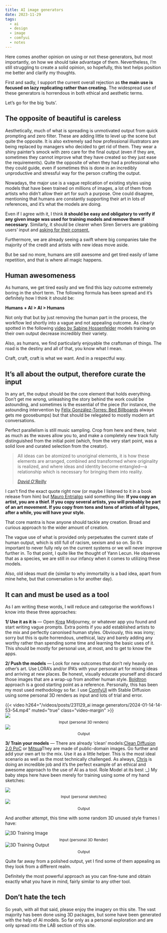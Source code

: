 ```yaml
---
title: AI image generators
date: 2023-11-29
tags:
  - ai
  - design
  - image
  - comfyui
  - notes
---
```


Here comes another opinion on using or not these generators, but most importantly, on how we should take advantage of them. Nevertheless, I’m still struggling to create a solid opinion, so hopefully, this text helps position me better and clarify my thoughts.

First and sadly, I support the current overall rejection as **the main use is focused on lazy replicating rather than creating.** The widespread use of these generators is horrendous in both ethical and aesthetic terms.

Let’s go for the big ‘buts’.

<!-- READ MORE! -->

## The opposite of beautiful is careless

Aesthetically, much of what is spreading is unmotivated output from quick prompting and zero filter. These are adding little to level up the scene but quite the opposite. It is also extremely sad how professional illustrators are being replaced by managers who decided to get rid of them. They wear a shiny painter’s smock with zero care for the final output (even if they are, sometimes they cannot improve what they have created so they just ease the requirements). Quite the opposite of when they had a professional who they could guide, even if sometimes this is done in an incredibly unproductive and stressful way for the person crafting the output.

Nowadays, the major use is a vague replication of existing styles using models that have been trained on millions of images, a lot of them from artists who didn’t allow their art for such a purpose. One could disagree, mentioning that humans are constantly supporting their art in lots of references, and it’s what the models are doing.

Even if I agree with it, I think **it should be easy and obligatory to verify if any given image was used for training models and remove them if necessary**. Similarly, it should be clearer when Siren Servers are grabbing users’ input and [asking for their consent.](https://www.instagram.com/p/C34xFEpqSqK/?igsh=MWY3Zm9uNHRta3AxdQ%3D%3D)

Furthermore, we are already seeing a swift where big companies take the majority of the credit and artists with new ideas move aside.

But be sad no more, humans are still awesome and get tired easily of lame repetition, and that is where all magic happens.

## Human awesomeness

As humans, we get tired easily and we find this lazy outcome extremely boring in the short term. The following formula has been spread and it’s definitely how I think it should be:

**Humans + AI > AI > Humans**

Not only that but by just removing the human part in the process, the workflow led shortly into a vague and not appealing outcome. As clearly spotted in the following [video by Sabine Hossenfelder](https://www.youtube.com/watch?v=NcH7fHtqGYM) models training on their own output decrease incredibly their variety.

Also, as humans, we find particularly enjoyable the craftsman of things. The road is the destiny and all of that, you know what I mean.

Craft, craft, craft is what we want. And in a respectful way.


## It’s all about the output, therefore curate the input

In any art, the output should be the core element that holds everything. Don’t get me wrong, unleashing the story behind the work could be astounding, and sometimes is the essential of the piece (for instance, the astounding intervention by [Félix González-Torres: Bed Billboards](https://publicdelivery.org/gonzalez-torres-beds/) always gets me goosebumps) but that should be relegated to mostly modern art conversations.

Perfect parallelism is still music sampling. Crop from here and there, twist as much as the waves allow you to, and make a completely new track fully distinguished from the initial point (which, from the very start point, was a solid love and curated selection from the creator).

> All ideas can be atomized to unoriginal elements, it is how these elements are arranged, combined and transformed where originality is realized, and where ideas and identity become entangled—a relationship which is necessary for bringing them into reality.
> 
> *[David O'Reilly](https://sub.davidoreilly.com/p/imitation-i)*

I can’t find the exact quote right now (or maybe I listened to it in a book release from him) but [Mauro Entrialgo](https://twitter.com/tyrexito?lang=en) said something like: **If you copy an artist, you are a thief. If you copy several artists, you will probably be part of an art movement. If you copy from tons and tons of artists of all types, after a while, you will have your style.**

That core mantra is how anyone should tackle any creation. Broad and curious approach to the wider amount of creation.

The vague use of what is provided only perpetuates the current state of human output, which is still full of racism, sexism and so on. So it’s important to never fully rely on the current systems or we will never improve further in. To that point, I quite like the thought of Yann Lecun. He observes that as a species, we are still in our infancy when it comes to utilizing these models.

Also, old ideas must die (similar to why immortality is a bad idea, apart from mine hehe, but that conversation is for another day).

## It can and must be used as a tool

As I am writing these words, I will reduce and categorise the workflows I know into these three approaches:

**1/ Use it as it is** — Open [Krea](https://www.krea.ai/home) Midjourney, or whatever app you found and start writing vague prompts. Extra points if you add established artists to the mix and perfectly canonised human styles. Obviously, this was irony; sorry but this is quite horrendous, unethical, lazy and barely adding any worthy rather than spending some time and learning the basic uses of it. This should be mostly for personal use, at most, and to get to know the apps.

**2/ Push the models** — Look for new outcomes that don’t rely heavily on other’s art. Use LORA’s and/or IPA’s with your personal art for mixing ideas and arriving at new places. Be honest, visually educate yourself and discard those images that are a wrap-up from another human style. [Boldtron](https://www.instagram.com/boldtron/?hl=en) approach is a good starting point as a reference. Personally, this has been my most used methodology so far. I use [ComfyUI](https://github.com/comfyanonymous/ComfyUI) with Stable Diffusion using some personal 3D renders as input and lots of trial and error.

<div class="grid-layout">
  <div class="column column-12">
  {{< video h264="/videos/posts/231129_ai image generators/2024-01-14-14-53-54.mp4" muted="true" class="video-margin" >}}
  </div>
  <div class="column column-6">
    <img src="/images/posts/231129_ai_image_generators/Fassbar_007-1024x1280.webp">
    <figcaption style="text-align: center; font-size: 0.875em; margin-top: 0.5em;">Input (personal 3D renders)</figcaption>
  </div>
  <div class="column column-6">
    <img src="/images/posts/231129_ai_image_generators/Blue-Spikes-01.webp">
    <figcaption style="text-align: center; font-size: 0.875em; margin-top: 0.5em;">Output</figcaption>
  </div>
</div>





**3/ Train your models** — There are already ‘clean’ models:[Clean Diffusion 2.0 PoC](https://huggingface.co/aipicasso/clean-diffusion-2-0-poc) or [Mitsua](https://huggingface.co/Mitsua/mitsua-diffusion-one)They are made of public-domain images. Go further and add your own art to the mix. Use it as a little helper. This is the most ideal scenario as well as the most technically challenged. As always, [Chris](https://www.instagram.com/stories/highlights/18194394052224812/) is doing an incredible job and it’s the perfect example of an ethical and awesome approach to the use of AI as a tool. Role Model at its best :_) My baby steps here have been merely for training using some of my hand sketches:


<div class="grid-layout">
  <div class="column column-6">
    <img src="/images/posts/231129_ai_image_generators/Sketches-Training-1024x1024.webp">
    <figcaption style="text-align: center; font-size: 0.875em; margin-top: 0.5em;">Input (personal sketches)</figcaption>
    </div>
  <div class="column column-6">
    <img src="/images/posts/231129_ai_image_generators/Sketches-Training_Output.webp">
    <figcaption style="text-align: center; font-size: 0.875em; margin-top: 0.5em;">Output</figcaption>
  </div>
</div>

And another attempt, this time with some random 3D unused style frames I have:


<div class="grid-layout">
    <div class="column column-6">
        <img src="/images/posts/231129_ai_image_generators/3D-Training-1024x1024.webp" alt="3D Training Image">
        <figcaption style="text-align: center; font-size: 0.875em; margin-top: 0.5em;">Input (personal 3D Render)</figcaption>
    </div>
    <div class="column column-6">
        <img src="/images/posts/231129_ai_image_generators/3D-Training_Output.webp" alt="3D Training Output">
        <figcaption style="text-align: center; font-size: 0.875em; margin-top: 0.5em;">Output</figcaption>
    </div>
</div>


Quite far away from a polished output, yet I find some of them appealing as they look from a different realm.

Definitely the most powerful approach as you can fine-tune and obtain exactly what you have in mind, fairly similar to any other tool.

## Don’t hate the tech

So yeah, with all that said, please enjoy the imagery on this site. The vast majority has been done using 3D packages, but some have been generated with the help of AI models. So far only as a personal exploration and are only spread into the LAB section of this site.